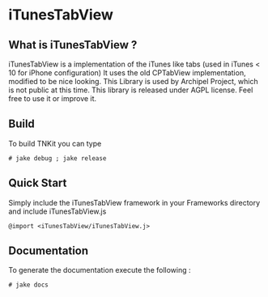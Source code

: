 # iTunesTabView


## What is iTunesTabView ?

iTunesTabView is a implementation of the iTunes like tabs (used in iTunes < 10 for iPhone configuration)
It uses the old CPTabView implementation, modified to be nice looking. 
This Library is used by Archipel Project, which is not 
public at this time. This library is released under AGPL license. Feel 
free to use it or improve it.


## Build

To build TNKit you can type

    # jake debug ; jake release


## Quick Start

Simply include the iTunesTabView framework in your Frameworks directory and include iTunesTabView.js

    @import <iTunesTabView/iTunesTabView.j>


## Documentation

To generate the documentation execute the following :

    # jake docs
